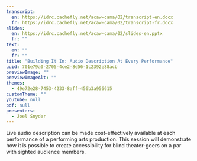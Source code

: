 ```yaml
---
transcript:
  en: https://idrc.cachefly.net/acaw-cama/02/transcript-en.docx
  fr: https://idrc.cachefly.net/acaw-cama/02/transcript-fr.docx
slides:
  en: https://idrc.cachefly.net/acaw-cama/02/slides-en.pptx
  fr: ""
text:
  en: ""
  fr: ""
title: "Building It In: Audio Description At Every Performance"
uuid: 701e79a0-2705-4ce2-8e56-1c2392e88acb
previewImage: ""
previewImageAlt: ""
themes:
  - 49e72e28-7453-4233-8aff-456b3a956615
customTheme: ""
youtube: null
pdf: null
presenters:
  - Joel Snyder
---
```

Live audio description can be made cost-effectively available at each performance of a performing arts production. This session will demonstrate how it is possible to create accessibility for blind theater-goers on a par with sighted audience members.
